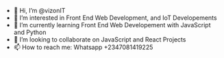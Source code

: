 - 👋 Hi, I’m @vizonIT
- 👀 I’m interested in Front End Web Development, and IoT Developements
- 🌱 I’m currently learning Front End Web Developement with JavaScript and Python
- 💞️ I’m looking to collaborate on JavaScript and React Projects
- 📫 How to reach me: Whatsapp +2347081419225

<!---
vizonIT/vizonIT is a ✨ special ✨ repository because its `README.md` (this file) appears on your GitHub profile.
You can click the Preview link to take a look at your changes.
--->
